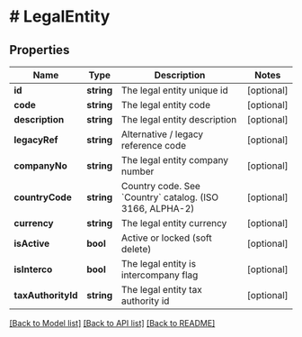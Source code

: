 # # LegalEntity

## Properties

Name | Type | Description | Notes
------------ | ------------- | ------------- | -------------
**id** | **string** | The legal entity unique id | [optional]
**code** | **string** | The legal entity code | [optional]
**description** | **string** | The legal entity description | [optional]
**legacyRef** | **string** | Alternative / legacy reference code | [optional]
**companyNo** | **string** | The legal entity company number | [optional]
**countryCode** | **string** | Country code. See &#x60;Country&#x60; catalog. (ISO 3166, ALPHA-2) | [optional]
**currency** | **string** | The legal entity currency | [optional]
**isActive** | **bool** | Active or locked (soft delete) | [optional]
**isInterco** | **bool** | The legal entity is intercompany flag | [optional]
**taxAuthorityId** | **string** | The legal entity tax authority id | [optional]

[[Back to Model list]](../../README.md#models) [[Back to API list]](../../README.md#endpoints) [[Back to README]](../../README.md)
